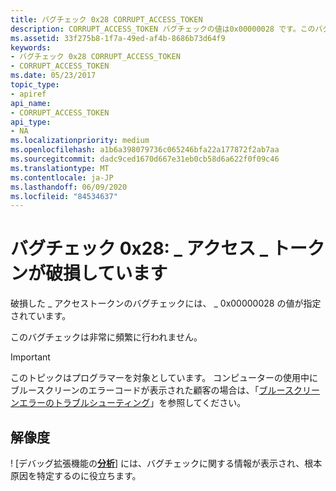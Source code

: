 ```yaml
---
title: バグチェック 0x28 CORRUPT_ACCESS_TOKEN
description: CORRUPT_ACCESS_TOKEN バグチェックの値は0x00000028 です。このバグチェックは非常に頻繁に行われません。
ms.assetid: 33f275b8-1f7a-49ed-af4b-8686b73d64f9
keywords:
- バグチェック 0x28 CORRUPT_ACCESS_TOKEN
- CORRUPT_ACCESS_TOKEN
ms.date: 05/23/2017
topic_type:
- apiref
api_name:
- CORRUPT_ACCESS_TOKEN
api_type:
- NA
ms.localizationpriority: medium
ms.openlocfilehash: a1b6a398079736c065246bfa22a177872f2ab7aa
ms.sourcegitcommit: dadc9ced1670d667e31eb0cb58d6a622f0f09c46
ms.translationtype: MT
ms.contentlocale: ja-JP
ms.lasthandoff: 06/09/2020
ms.locfileid: "84534637"
---
```

# <a name="bug-check-0x28-corrupt_access_token"></a>バグチェック 0x28: \_ アクセス \_ トークンが破損しています


破損した \_ アクセストークンのバグチェックには、 \_ 0x00000028 の値が指定されています。

このバグチェックは非常に頻繁に行われません。

> [!IMPORTANT]
> このトピックはプログラマーを対象としています。 コンピューターの使用中にブルースクリーンのエラーコードが表示された顧客の場合は、「[ブルースクリーンエラーのトラブルシューティング](https://www.windows.com/stopcode)」を参照してください。



## <a name="resolution"></a>解像度
! [デバッグ拡張機能の[**分析**](-analyze.md)] には、バグチェックに関する情報が表示され、根本原因を特定するのに役立ちます。
 

 





